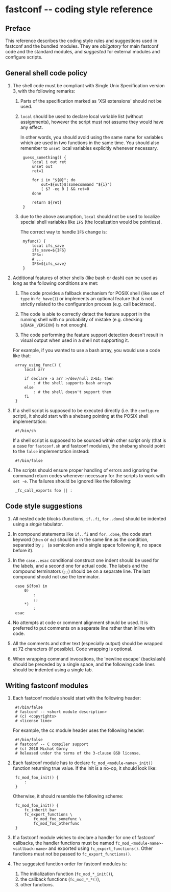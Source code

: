 fastconf -- coding style reference
==================================

Preface
-------

This reference describes the coding style rules and suggestions used
in fastconf and the bundled modules. They are _obligatory_ for main
fastconf code and the standard modules, and _suggested_ for external
modules and configure scripts.


General shell code policy
-------------------------

1. The shell code must be compliant with Single Unix Specification
	version 3, with the following remarks:
	
	1. Parts of the specification marked as 'XSI extensions' should not
		be used.

	2. `local` should be used to declare local variable list (without
		assignments), however the script must not assume they would have
		any effect.

		In other words, you should avoid using the same name for
		variables which are used in two functions in the same time. You
		should also remember to `unset` local variables explicitly
		whenever necessary.

			guess_something() {
				local i out ret
				unset out
				ret=1

				for i in "${@}"; do
					out=${out}$(somecommand "${i}")
					[ $? -eq 0 ] && ret=0
				done

				return ${ret}
			}

	3. due to the above assumption, `local` should not be used to
		localize special shell variables like `IFS` (the localization
		would be pointless).

		The correct way to handle `IFS` change is:

			myfunc() {
				local ifs_save
				ifs_save=${IFS}
				IFS=:
				# ...
				IFS=${ifs_save}
			}

2. Additional features of other shells (like bash or dash) can be used
	as long as the following conditions are met:

	1. The code provides a fallback mechanism for POSIX shell (like use
		of `type` in `fc_have()`) or implements an optional feature that
		is not strictly related to the configuration process (e.g. call
		backtrace).

	2. The code is able to correctly detect the feature support
		in the running shell with no probability of mistake (e.g.
		checking `${BASH_VERSION}` is not enough).

	3. The code performing the feature support detection doesn't result
		in visual output when used in a shell not supporting it.

	For example, if you wanted to use a bash array, you would use a code
	like that:

		array_using_func() {
			local arr

			if declare -a arr >/dev/null 2>&1; then
				: # the shell supports bash arrays
			else
				: # the shell doesn't support them
			fi
		}

3. If a shell script is supposed to be executed directly (i.e.
	the `configure` script), it should start with a shebang pointing
	at the POSIX shell implementation:

		#!/bin/sh

	If a shell script is supposed to be sourced within other script only
	(that is a case for `fastconf.sh` and fastconf modules), the shebang
	should point to the `false` implementation instead:

		#!/bin/false

4. The scripts should ensure proper handling of errors and ignoring
	the command return codes whenever necessary for the scripts to work
	with `set -e`. The failures should be ignored like the following:

		_fc_call_exports foo || :


Code style suggestions
----------------------

1. All nested code blocks (functions, `if..fi`, `for..done`) should be
	indented using a _single_ tabulator.

2. In compound statements like `if..fi` and `for..done`, the code start
	keyword (`then` or `do`) should be in the same line
	as the condition, separated by `; ` (a semicolon and a single
	space following it, no space before it).

3. In the `case..esac` conditional construct one indent should be used
	for the labels, and a second one for actual code. The labels and
	the compound terminators (`;;`) should be on a separate line.
	The last compound should not use the terminator.

		case ${foo} in
			0)
				:
				;;
			*)
				:
		esac

4. No attempts at code or comment alignment should be used. It is
	preferred to put comments on a separate line rather than inline with
	code.

5. All the comments and other text (especially output) should be wrapped
	at 72 characters (if possible). Code wrapping is optional.

6. When wrapping command invocations, the 'newline escape' (backslash)
	should be preceded by a single space, and the following code lines
	should be indented using a single tab.


Writing fastconf modules
------------------------

1. Each fastconf module should start with the following header:

		#!/bin/false
		# fastconf -- <short module description>
		# (c) <copyrights>
		# <license line>

	For example, the cc module header uses the following header:

		#!/bin/false
		# fastconf -- C compiler support
		# (c) 2010 Michał Górny
		# Released under the terms of the 3-clause BSD license.

2. Each fastconf module has to declare `fc_mod_<module-name>_init()`
	function returning true value. If the init is a no-op, it should
	look like:

		fc_mod_foo_init() {
			:
		}

	Otherwise, it should resemble the following scheme:

		fc_mod_foo_init() {
			fc_inherit bar
			fc_export_functions \
				fc_mod_foo_somefunc \
				fc_mod_foo_otherfunc
		}

3. If a fastconf module wishes to declare a handler for one of fastconf
	callbacks, the handler functions must be named
	`fc_mod_<module-name>-<callback-name>` and exported using
	`fc_export_functions()`. Other functions must not be passed to
	`fc_export_functions()`.

4. The suggested function order for fastconf modules is:

	1. The initialization function (`fc_mod_*_init()`),
	2. the callback functions (`fc_mod_*_*()`),
	3. other functions.


<!--
	(c) 2010 Michał Górny
	Released under the terms of the 3-clause BSD license.
	vim: set tw=72 syn=markdown :
-->
